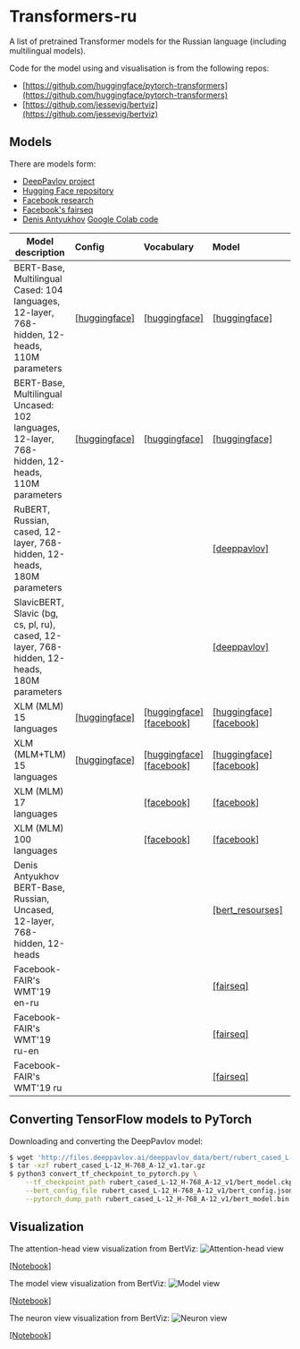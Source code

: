 # Transformers-ru

A list of pretrained Transformer models for the Russian language (including multilingual models).

Code for the model using and visualisation is from the following repos:
* [https://github.com/huggingface/pytorch-transformers](https://github.com/huggingface/pytorch-transformers)
* [https://github.com/jessevig/bertviz](https://github.com/jessevig/bertviz)

## Models

There are models form:
* [DeepPavlov project](http://docs.deeppavlov.ai/en/master/features/models/bert.html)
* [Hugging Face repository](https://github.com/huggingface/pytorch-transformers)
* [Facebook research](https://github.com/facebookresearch/XLM/)
* [Facebook's fairseq](https://github.com/pytorch/fairseq)
* [Denis Antyukhov](https://towardsdatascience.com/pre-training-bert-from-scratch-with-cloud-tpu-6e2f71028379) [Google Colab code](https://colab.research.google.com/drive/1nVn6AFpQSzXBt8_ywfx6XR8ZfQXlKGAz)

| Model description | Config | Vocabulary | Model | BPE codes |
|-|:-|:-|:-|:-|
|BERT-Base, Multilingual Cased: 104 languages, 12-layer, 768-hidden, 12-heads, 110M parameters|[[huggingface]](https://s3.amazonaws.com/models.huggingface.co/bert/bert-base-multilingual-cased-config.json)|[[huggingface]](https://s3.amazonaws.com/models.huggingface.co/bert/bert-base-multilingual-cased-vocab.txt)|[[huggingface]](https://s3.amazonaws.com/models.huggingface.co/bert/bert-base-multilingual-cased-pytorch_model.bin)|
|BERT-Base, Multilingual Uncased: 102 languages, 12-layer, 768-hidden, 12-heads, 110M parameters|[[huggingface]](https://s3.amazonaws.com/models.huggingface.co/bert/bert-base-multilingual-uncased-config.json)|[[huggingface]](https://s3.amazonaws.com/models.huggingface.co/bert/bert-base-multilingual-uncased-vocab.txt)|[[huggingface]](https://s3.amazonaws.com/models.huggingface.co/bert/bert-base-multilingual-uncased-pytorch_model.bin)|
|RuBERT, Russian, cased, 12-layer, 768-hidden, 12-heads, 180M parameters |||[[deeppavlov]](http://files.deeppavlov.ai/deeppavlov_data/bert/rubert_cased_L-12_H-768_A-12_v1.tar.gz)|
|SlavicBERT, Slavic (bg, cs, pl, ru), cased, 12-layer, 768-hidden, 12-heads, 180M parameters|||[[deeppavlov]](http://files.deeppavlov.ai/deeppavlov_data/bert/bg_cs_pl_ru_cased_L-12_H-768_A-12.tar.gz)|
|XLM (MLM) 15 languages|[[huggingface]](https://s3.amazonaws.com/models.huggingface.co/bert/xlm-mlm-xnli15-1024-config.json)|[[huggingface]](https://s3.amazonaws.com/models.huggingface.co/bert/xlm-mlm-xnli15-1024-vocab.json)<br/>[[facebook]](https://dl.fbaipublicfiles.com/XLM/vocab_xnli_15)|[[huggingface]](https://s3.amazonaws.com/models.huggingface.co/bert/xlm-mlm-xnli15-1024-pytorch_model.bin)<br/>[[facebook]](https://dl.fbaipublicfiles.com/XLM/mlm_xnli15_1024.pth)|[[huggingface]](https://s3.amazonaws.com/models.huggingface.co/bert/xlm-mlm-xnli15-1024-merges.txt)<br/>[[facebook]](https://dl.fbaipublicfiles.com/XLM/codes_xnli_15)|
|XLM (MLM+TLM) 15 languages|[[huggingface]](https://s3.amazonaws.com/models.huggingface.co/bert/xlm-mlm-tlm-xnli15-1024-config.json)|[[huggingface]](https://s3.amazonaws.com/models.huggingface.co/bert/xlm-mlm-tlm-xnli15-1024-vocab.json)<br/>[[facebook]](https://dl.fbaipublicfiles.com/XLM/vocab_xnli_15)|[[huggingface]](https://s3.amazonaws.com/models.huggingface.co/bert/xlm-mlm-tlm-xnli15-1024-pytorch_model.bin)<br/>[[facebook]](https://dl.fbaipublicfiles.com/XLM/mlm_tlm_xnli15_1024.pth)|[[huggingface]](https://s3.amazonaws.com/models.huggingface.co/bert/xlm-mlm-tlm-xnli15-1024-merges.txt)<br/>[[facebook]](https://dl.fbaipublicfiles.com/XLM/codes_xnli_15)|
|XLM (MLM) 17 languages||[[facebook]](https://dl.fbaipublicfiles.com/XLM/vocab_xnli_17)|[[facebook]](https://dl.fbaipublicfiles.com/XLM/mlm_17_1280.pth)|[[facebook]](https://dl.fbaipublicfiles.com/XLM/codes_xnli_17)|
|XLM (MLM) 100 languages||[[facebook]](https://dl.fbaipublicfiles.com/XLM/vocab_xnli_100)|[[facebook]](https://dl.fbaipublicfiles.com/XLM/mlm_100_1280.pth)|[[facebook]](https://dl.fbaipublicfiles.com/XLM/codes_xnli_100)|
|Denis Antyukhov BERT-Base, Russian, Uncased, 12-layer, 768-hidden, 12-heads|||[[bert_resourses]](https://storage.googleapis.com/bert_resourses/russian_uncased_L-12_H-768_A-12.zip)|
|Facebook-FAIR's WMT'19 en-ru|||[[fairseq]](https://dl.fbaipublicfiles.com/fairseq/models/wmt19.en-ru.ensemble.tar.gz)|
|Facebook-FAIR's WMT'19 ru-en|||[[fairseq]](https://dl.fbaipublicfiles.com/fairseq/models/wmt19.ru-en.ensemble.tar.gz)|
|Facebook-FAIR's WMT'19 ru|||[[fairseq]](https://dl.fbaipublicfiles.com/fairseq/models/lm/wmt19.ru.tar.gz)|

## Converting TensorFlow models to PyTorch

Downloading and converting the DeepPavlov model:

```bash
$ wget 'http://files.deeppavlov.ai/deeppavlov_data/bert/rubert_cased_L-12_H-768_A-12_v1.tar.gz'
$ tar -xzf rubert_cased_L-12_H-768_A-12_v1.tar.gz
$ python3 convert_tf_checkpoint_to_pytorch.py \
    --tf_checkpoint_path rubert_cased_L-12_H-768_A-12_v1/bert_model.ckpt \
    --bert_config_file rubert_cased_L-12_H-768_A-12_v1/bert_config.json \
    --pytorch_dump_path rubert_cased_L-12_H-768_A-12_v1/bert_model.bin
```

## Visualization

The attention-head view visualization from BertViz:
![Attention-head view](https://github.com/vlarine/transformers-ru/blob/master/img/head.png)

[[Notebook]](https://github.com/vlarine/transformers-ru/blob/master/head_view_bert.ipynb)


The model view visualization from BertViz:
![Model view](https://github.com/vlarine/transformers-ru/blob/master/img/model.jpg)

[[Notebook]](https://github.com/vlarine/transformers-ru/blob/master/model_view_bert.ipynb)

The neuron view visualization from BertViz:
![Neuron view](https://github.com/vlarine/transformers-ru/blob/master/img/neuron.png)

[[Notebook]](https://github.com/vlarine/transformers-ru/blob/master/neuron_view_bert.ipynb)




